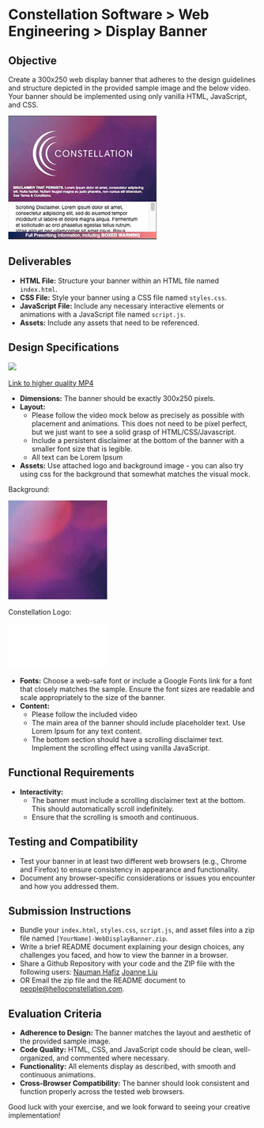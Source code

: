 # Constellation Software > Web Engineering > Display Banner

## Objective
Create a 300x250 web display banner that adheres to the design guidelines and structure depicted in the provided sample image and the below video. Your banner should be implemented using only vanilla HTML, JavaScript, and CSS.

![](./assets/const-display-sample-300x250.jpg)

## Deliverables

- **HTML File:** Structure your banner within an HTML file named `index.html`.
- **CSS File:** Style your banner using a CSS file named `styles.css`.
- **JavaScript File:** Include any necessary interactive elements or animations with a JavaScript file named `script.js`.
- **Assets:** Include any assets that need to be referenced.

## Design Specifications

![](./assets/const-display-sample-300x250.gif)

[Link to higher quality MP4](https://github.com/Constellation-Engineering/const-recruiting-exercises/assets/1391832/914f41f3-9f87-42ba-a2cf-59d581af5029)

- **Dimensions:** The banner should be exactly 300x250 pixels.
- **Layout:**
  - Please follow the video mock below as precisely as possible with placement and animations. This does not need to be pixel perfect, but we just want to see a solid grasp of HTML/CSS/Javascript.
  - Include a persistent disclaimer at the bottom of the banner with a smaller font size that is legible.
  - All text can be Lorem Ipsum
- **Assets:** Use attached logo and background image - you can also try using css for the background that somewhat matches the visual mock.

Background:
<!-- ![](./assets/background.jpg) -->
<img src="./assets/background.jpg" alt="background" width="200"/>

Constellation Logo:
<!-- ![](./assets/logo.png) -->
<img src="./assets/logo.png" alt="logo" width="200" style="background-color: grey"/>  

- **Fonts:** Choose a web-safe font or include a Google Fonts link for a font that closely matches the sample. Ensure the font sizes are readable and scale appropriately to the size of the banner.
- **Content:**
  - Please follow the included video 
  - The main area of the banner should include placeholder text. Use Lorem Ipsum for any text content.
  - The bottom section should have a scrolling disclaimer text. Implement the scrolling effect using vanilla JavaScript.

## Functional Requirements

- **Interactivity:**
  - The banner must include a scrolling disclaimer text at the bottom. This should automatically scroll indefinitely.
  - Ensure that the scrolling is smooth and continuous.

## Testing and Compatibility

- Test your banner in at least two different web browsers (e.g., Chrome and Firefox) to ensure consistency in appearance and functionality.
- Document any browser-specific considerations or issues you encounter and how you addressed them.

## Submission Instructions

- Bundle your `index.html`, `styles.css`, `script.js`, and asset files into a zip file named `[YourName]-WebDisplayBanner.zip`.
- Write a brief README document explaining your design choices, any challenges you faced, and how to view the banner in a browser.
- Share a Github Repository with your code and the ZIP file with the following users: 
[Nauman Hafiz](https://www.github.com/canisvulgaris)
[Joanne Liu](https://github.com/jliucreative)
- OR Email the zip file and the README document to people@helloconstellation.com.

## Evaluation Criteria

- **Adherence to Design:** The banner matches the layout and aesthetic of the provided sample image.
- **Code Quality:** HTML, CSS, and JavaScript code should be clean, well-organized, and commented where necessary.
- **Functionality:** All elements display as described, with smooth and continuous animations.
- **Cross-Browser Compatibility:** The banner should look consistent and function properly across the tested web browsers.

Good luck with your exercise, and we look forward to seeing your creative implementation!




